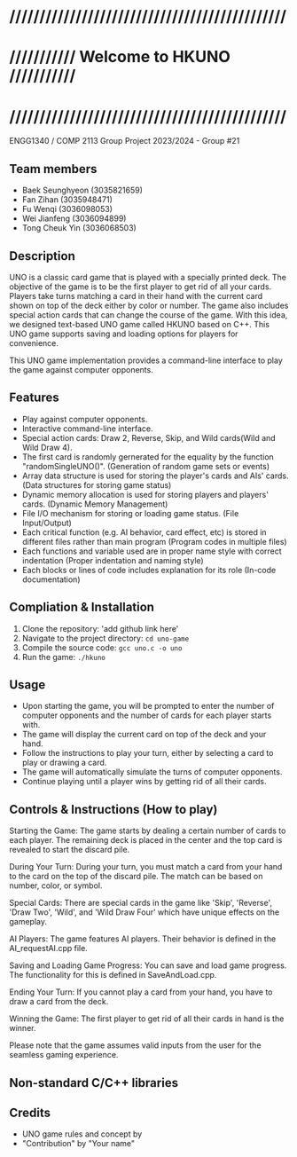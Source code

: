 # //////////////////////////////////////////////
# /////////// Welcome to HKUNO ///////////
# //////////////////////////////////////////////
ENGG1340 / COMP 2113 Group Project 2023/2024 - Group #21
## Team members
- Baek Seunghyeon (3035821659)
- Fan Zihan (3035948471)
- Fu Wenqi (3036098053)
- Wei Jianfeng (3036094899)
- Tong Cheuk Yin (3036068503)

## Description
UNO is a classic card game that is played with a specially printed deck. The objective of the game is to be the first player to get rid of all your cards. Players take turns matching a card in their hand with the current card shown on top of the deck either by color or number. The game also includes special action cards that can change the course of the game. With this idea, we designed text-based UNO game called HKUNO based on C++. This UNO game supports saving and loading options for players for convenience.  

This UNO game implementation provides a command-line interface to play the game against computer opponents.

## Features
- Play against computer opponents.
- Interactive command-line interface.
- Special action cards: Draw 2, Reverse, Skip, and Wild cards(Wild and Wild Draw 4).
- The first card is randomly gernerated for the equality by the function "randomSingleUNO()". (Generation of random game sets or events)
- Array data structure is used for storing the player's cards and AIs' cards. (Data structures for storing game status) 
- Dynamic memory allocation is used for storing players and players' cards. (Dynamic Memory Management)
- File I/O mechanism for storing or loading game status. (File Input/Output)
- Each critical function (e.g. AI behavior, card effect, etc) is stored in different files rather than main program (Program codes in multiple files)
- Each functions and variable used are in proper name style with correct indentation (Proper indentation and naming style)
- Each blocks or lines of code includes explanation for its role (In-code documentation)

## Compliation & Installation
1. Clone the repository: 'add github link here'
2. Navigate to the project directory: `cd uno-game`
3. Compile the source code: `gcc uno.c -o uno`
4. Run the game: `./hkuno`

## Usage
- Upon starting the game, you will be prompted to enter the number of computer opponents and the number of cards for each player starts with.
- The game will display the current card on top of the deck and your hand.
- Follow the instructions to play your turn, either by selecting a card to play or drawing a card.
- The game will automatically simulate the turns of computer opponents.
- Continue playing until a player wins by getting rid of all their cards.

## Controls & Instructions (How to play)
Starting the Game: 
The game starts by dealing a certain number of cards to each player. The remaining deck is placed in the center and the top card is revealed to start the discard pile.

During Your Turn: 
During your turn, you must match a card from your hand to the card on the top of the discard pile. The match can be based on number, color, or symbol.

Special Cards: 
There are special cards in the game like 'Skip', 'Reverse', 'Draw Two', 'Wild', and 'Wild Draw Four' which have unique effects on the gameplay.

AI Players: 
The game features AI players. Their behavior is defined in the AI_requestAI.cpp file.

Saving and Loading Game Progress: 
You can save and load game progress. The functionality for this is defined in SaveAndLoad.cpp.

Ending Your Turn: 
If you cannot play a card from your hand, you have to draw a card from the deck.

Winning the Game: 
The first player to get rid of all their cards in hand is the winner.

Please note that the game assumes valid inputs from the user for the seamless gaming experience.

## Non-standard C/C++ libraries


## Credits
- UNO game rules and concept by
- "Contribution" by "Your name"
